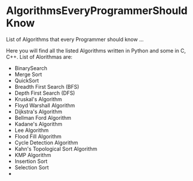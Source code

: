 # AlgorithmsEveryProgrammerShouldKnow
List of Algorithms that every Programmer should know ...

Here you will find all the listed Algorithms written in Python and some in C, C++. List of Alorithmas are:

- BinarySearch
- Merge Sort
- QuickSort
- Breadth First Search (BFS)
- Depth First Search (DFS)
- Kruskal's Algorithm
- Floyd Warshall Algorithm
- Dijkstra's Algorithm
- Bellman Ford Algorithm
- Kadane's Algorithm
- Lee Algorithm
- Flood Fill Algorithm
- Cycle Detection Algorithm
- Kahn's Topological Sort Algorithm
- KMP Algorithm
- Insertion Sort
- Selection Sort
- 
